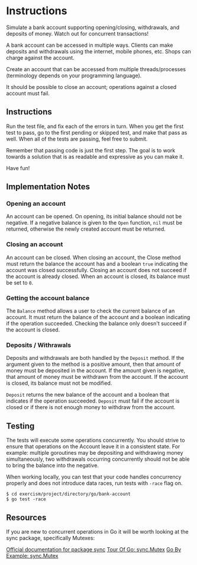 # Instructions
Simulate a bank account supporting opening/closing, withdrawals, and deposits of money. Watch out for concurrent transactions!

A bank account can be accessed in multiple ways. Clients can make deposits and withdrawals using the internet, mobile phones, etc. Shops can charge against the account.

Create an account that can be accessed from multiple threads/processes (terminology depends on your programming language).

It should be possible to close an account; operations against a closed account must fail.

## Instructions
Run the test file, and fix each of the errors in turn. When you get the first test to pass, go to the first pending or skipped test, and make that pass as well. When all of the tests are passing, feel free to submit.

Remember that passing code is just the first step. The goal is to work towards a solution that is as readable and expressive as you can make it.

Have fun!

## Implementation Notes

### Opening an account

An account can be opened. On opening, its initial balance should not be negative. If a negative balance is given to the `Open` function, `nil` must be returned, otherwise the newly created account must be returned.

### Closing an account
An account can be closed. When closing an account, the Close method must return the balance the account has and a boolean `true` indicating the account was closed successfully. Closing an account does not succeed if the account is already closed. When an account is closed, its balance must be set to `0`.

### Getting the account balance
The `Balance` method allows a user to check the current balance of an account. It must return the balance of the account and a boolean indicating if the operation succeeded. Checking the balance only doesn't succeed if the account is closed.

### Deposits / Withrawals
Deposits and withdrawals are both handled by the `Deposit` method. If the argument given to the method is a positive amount, then that amount of money must be deposited in the account. If the amount given is negative, that amount of money must be withdrawn from the account. If the account is closed, its balance must not be modified.

`Deposit` returns the new balance of the account and a boolean that indicates if the operation succeeded. `Deposit` must fail if the account is closed or if there is not enough money to withdraw from the account.

## Testing
The tests will execute some operations concurrently. You should strive to ensure that operations on the Account leave it in a consistent state. For example: multiple goroutines may be depositing and withdrawing money simultaneously, two withdrawals occurring concurrently should not be able to bring the balance into the negative.

When working locally, you can test that your code handles concurrency properly and does not introduce data races, run tests with `-race` flag on.
```
$ cd exercism/project/directory/go/bank-account
$ go test -race
```
## Resources
If you are new to concurrent operations in Go it will be worth looking at the sync package, specifically Mutexes:

[Official documentation for package sync](https://golang.org/pkg/sync/)
[Tour Of Go: sync.Mutex](https://tour.golang.org/concurrency/9)
[Go By Example: sync.Mutex](https://gobyexample.com/mutexes)